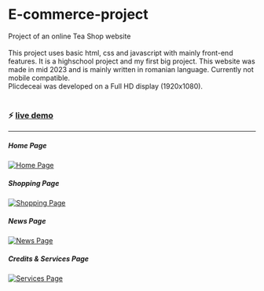 # E-commerce-project

Project of an online Tea Shop website<br />
<br />
This project uses basic html, css and javascript with mainly front-end features. It is a highschool project and my first big project. This website was made in mid 2023 and is mainly written in romanian language. Currently not mobile compatible. <br />
Plicdeceai was developed on a Full HD display (1920x1080). <br />
<br />
### ⚡ [live demo](https://fabian-ci.github.io/E-commerce-project/index.html)

---

##### Home Page
[![Home Page](https://imgur.com/wfLE4vE)](https://fabian-ci.github.io/E-commerce-project/index.html)

##### Shopping Page
[![Shopping Page](https://imgur.com/dv9wRwj)](https://fabian-ci.github.io/E-commerce-project/shopping-index.html)

##### News Page
[![News Page](https://imgur.com/KWiFDXR)](https://fabian-ci.github.io/E-commerce-project/noutati-index.html)

##### Credits & Services Page
[![Services Page](https://imgur.com/p1mgGAk)](https://fabian-ci.github.io/E-commerce-project/servicii-index.html)
